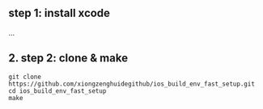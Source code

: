 
## step 1: install xcode

...



## 2. step 2: clone & make

```
git clone https://github.com/xiongzenghuidegithub/ios_build_env_fast_setup.git
cd ios_build_env_fast_setup
make
```
